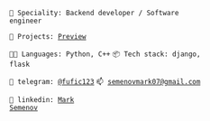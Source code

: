 <code>👾 Speciality: Backend developer / Software engineer</code><br>

<code>🧻 Projects: [Preview](https://github.com/fufic123/projects-preview)</code>

<code>🧑‍💻 Languages: Python, C++</code>
<code>📦 Tech stack: django, flask</code>

<code>💬 telegram: [@fufic123](https://telegram.me/fufic123)</code>
<code>📫 [semenovmark07@gmail.com](mailto:semenovmark07@gmail.com)</code><br>

<code>🔵 linkedin: [Mark Semenov](https://www.linkedin.com/in/mark-semenov-532892237/) </code>

